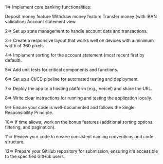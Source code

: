 1=> Implement core banking functionalities:

Deposit money feature
Withdraw money feature
Transfer money (with IBAN validation)
Account statement view

2=> Set up state management to handle account data and transactions.

3=> Create a responsive layout that works well on devices with a minimum width of 360 pixels.

4=> Implement sorting for the account statement (most recent first by default).

5=> Add unit tests for critical components and functions.

6=> Set up a CI/CD pipeline for automated testing and deployment.

7=> Deploy the app to a hosting platform (e.g., Vercel) and share the URL.

8=> Write clear instructions for running and testing the application locally.

9=> Ensure your code is well-documented and follows the Single Responsibility Principle.

10=> If time allows, work on the bonus features (additional sorting options, filtering, and pagination).

11=> Review your code to ensure consistent naming conventions and code structure.

12=> Prepare your GitHub repository for submission, ensuring it's accessible to the specified GitHub users.
